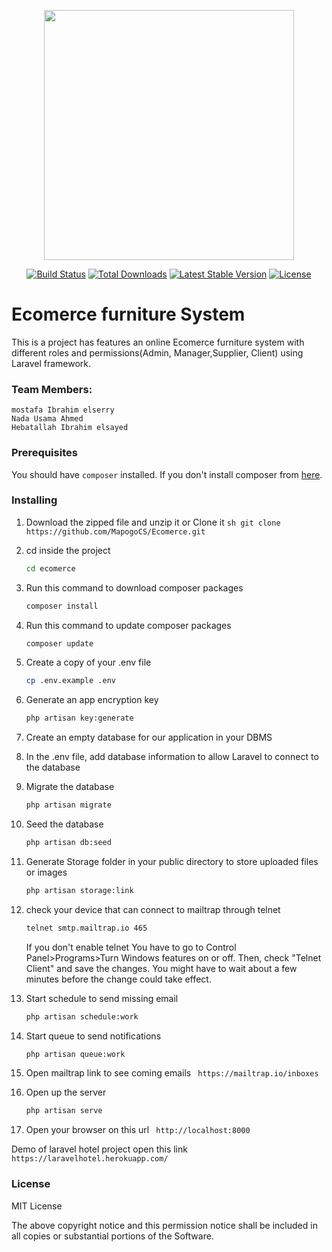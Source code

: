 <p align="center"><a href="https://laravel.com" target="_blank"><img src="https://raw.githubusercontent.com/laravel/art/master/logo-lockup/5%20SVG/2%20CMYK/1%20Full%20Color/laravel-logolockup-cmyk-red.svg" width="400"></a></p>

<p align="center">
<a href="https://travis-ci.org/laravel/framework"><img src="https://travis-ci.org/laravel/framework.svg" alt="Build Status"></a>
<a href="https://packagist.org/packages/laravel/framework"><img src="https://img.shields.io/packagist/dt/laravel/framework" alt="Total Downloads"></a>
<a href="https://packagist.org/packages/laravel/framework"><img src="https://img.shields.io/packagist/v/laravel/framework" alt="Latest Stable Version"></a>
<a href="https://packagist.org/packages/laravel/framework"><img src="https://img.shields.io/packagist/l/laravel/framework" alt="License"></a>
</p>

# Ecomerce furniture System

This is a project has features an online Ecomerce furniture system with different roles and permissions(Admin, Manager,Supplier, Client) using Laravel framework. 

### Team Members:
	mostafa Ibrahim elserry 
 	Nada Usama Ahmed 
  	Hebatallah Ibrahim elsayed
### Prerequisites

You should have  `composer` installed. If you don't install composer from [here](https://getcomposer.org/download/).

### Installing
1. Download the zipped file and unzip it or Clone it
		```sh
		git clone https://github.com/MapogoCS/Ecomerce.git
		```
2. cd inside the project
    ```sh
    cd ecomerce
    ```
3.  Run this command to download composer packages
    ```sh
    composer install
    ```
4. Run this command to update composer packages
    ```sh
    composer update
    ```
5. Create a copy of your .env file
    ```sh
    cp .env.example .env
    ```
6. Generate an app encryption key
    ```sh
    php artisan key:generate
    ```
7. Create an empty database for our application in your DBMS
8. In the .env file, add database information to allow Laravel to connect to the database
9. Migrate the database
    ```sh
    php artisan migrate
    ```
10. Seed the database
    ```sh
    php artisan db:seed
    ```
11. Generate Storage folder in your public directory to store uploaded files or images
    ```sh
    php artisan storage:link
    ```
12. check your device that can connect to mailtrap through telnet
    ```sh
    telnet smtp.mailtrap.io 465
    ```
    If you don't enable telnet
    You have to go to Control Panel>Programs>Turn Windows features on or off. Then, check "Telnet Client" and save the changes. You might have to wait about a few minutes before the change could take effect.
12. Start schedule to send missing email
    ```sh
    php artisan schedule:work
    ```
13. Start queue to send notifications
    ```sh
    php artisan queue:work
    ```
14. Open mailtrap link to see coming emails ``` https://mailtrap.io/inboxes```

15. Open up the server
    ```sh
    php artisan serve
    ```
15. Open your browser on this url ``` http://localhost:8000```

Demo of laravel hotel project open this link ``` https://laravelhotel.herokuapp.com/```

### License
MIT License


The above copyright notice and this permission notice shall be included in all copies or substantial portions of the Software.
